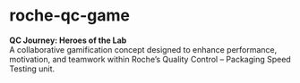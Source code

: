 # roche-qc-game

**QC Journey: Heroes of the Lab**  
A collaborative gamification concept designed to enhance performance, motivation, and teamwork within Roche’s Quality Control – Packaging Speed Testing unit.
